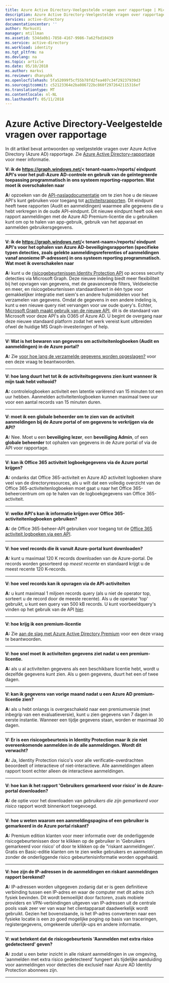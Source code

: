 ```yaml
---
title: Azure Active Directory-Veelgestelde vragen over rapportage | Microsoft Docs
description: Azure Active Directory-Veelgestelde vragen over rapportage.
services: active-directory
documentationcenter: ''
author: MarkusVi
manager: mtillman
ms.assetid: 534da0b1-7858-4167-9986-7a62fbd10439
ms.service: active-directory
ms.workload: identity
ms.tgt_pltfrm: na
ms.devlang: na
ms.topic: article
ms.date: 05/10/2018
ms.author: markvi
ms.reviewer: dhanyahk
ms.openlocfilehash: 5fa52099f5cf55b78fd2fea407c34f29237939d3
ms.sourcegitcommit: c52123364e2ba086722bc860f2972642115316ef
ms.translationtype: MT
ms.contentlocale: nl-NL
ms.lasthandoff: 05/11/2018
---
```

# <a name="azure-active-directory-reporting-faq"></a>Azure Active Directory-Veelgestelde vragen over rapportage

In dit artikel bevat antwoorden op veelgestelde vragen over Azure Active Directory (Azure AD) rapportage. Zie [Azure Active Directory-rapportage](active-directory-reporting-azure-portal.md) voor meer informatie. 

**V: ik de https://graph.windows.net/&lt; tenant-naam&gt;/reports/ eindpunt API's voor het pull-Azure AD-controle en gebruik van de geïntegreerde toepassing programmatisch in ons systeem reporting-rapporten. Wat moet ik overschakelen naar**

**A:** opzoeken van de [API-naslagdocumentatie](https://developer.microsoft.com/graph/) om te zien hoe u de nieuwe API's kunt gebruiken voor toegang tot [activiteitsrapporten](https://docs.microsoft.com/azure/active-directory/active-directory-reporting-api-getting-started-azure-portal). Dit eindpunt heeft twee rapporten (Audit en aanmeldingen) waarmee alle gegevens die u hebt verkregen in de oude API-eindpunt. Dit nieuwe eindpunt heeft ook een rapport aanmeldingen met de Azure AD Premium-licentie die u gebruiken kunt om op te halen van app-gebruik, gebruik van het apparaat en aanmelden gebruikersgegevens.


--- 

**V: ik de https://graph.windows.net/&lt; tenant-naam&gt;/reports/ eindpunt API's voor het ophalen van Azure AD-beveiligingsrapporten (specifieke typen detecties, zoals gelekte aanmeldingsreferenties of aanmeldingen vanaf anonieme IP-adressen) in ons systeem reporting programmatisch. Wat moet ik overschakelen naar**

**A:** kunt u de [risicogebeurtenissen Identity Protection API](active-directory-identityprotection-graph-getting-started.md) op access security detecties via Microsoft Graph. Deze nieuwe indeling biedt meer flexibiliteit bij het opvragen van gegevens, met de geavanceerde filters, Veldselectie en meer, en risicogebeurtenissen standaardiseert in één type voor gemakkelijker integratie met siem's en andere hulpmiddelen voor het verzamelen van gegevens. Omdat de gegevens in een andere indeling is, kunt u een nieuwe query niet vervangen voor uw oude query's. Echter, [Microsoft Graph maakt gebruik van de nieuwe API](https://developer.microsoft.com/graph/docs/api-reference/beta/resources/identityriskevent), dit is de standaard van Microsoft voor deze API's als O365 of Azure AD. U begint de overgang naar deze nieuwe standaard platform zodat het werk vereist kunt uitbreiden ofwel de huidige MS Graph-investeringen of help.

--- 

**V: Wat is het bewaren van gegevens om activiteitenlogboeken (Audit en aanmeldingen) in de Azure portal?** 

**A:** Zie [voor hoe lang de verzamelde gegevens worden opgeslagen?](active-directory-reporting-retention.md#q-for-how-long-is-the-collected-data-stored) voor een deze vraag te beantwoorden.

--- 

**V: hoe lang duurt het tot ik de activiteitsgegevens zien kunt wanneer ik mijn taak hebt voltooid?**

**A:** controlelogboeken activiteit een latentie variërend van 15 minuten tot een uur hebben. Aanmelden activiteitenlogboeken kunnen maximaal twee uur voor een aantal records van 15 minuten duren.

---

**V: moet ik een globale beheerder om te zien van de activiteit aanmeldingen bij de Azure portal of om gegevens te verkrijgen via de API?**

**A:** Nee. Moet u een **beveiliging lezer**, een **beveiliging Admin**, of een **globale beheerder** tot ophalen van gegevens in de Azure portal of via de API voor rapportage.

---

**V: kan ik Office 365 activiteit logboekgegevens via de Azure portal krijgen?**

**A:** ondanks dat Office 365-activiteit en Azure AD activiteit logboeken share veel van de directoryresources, als u wilt dat een volledig overzicht van de Office 365-activiteitenlogboeken moet gaat u naar het Office 365-beheercentrum om op te halen van de logboekgegevens van Office 365-activiteit.

---


**V: welke API's kan ik informatie krijgen over Office 365-activiteitenlogboeken gebruiken?**

**A:** de Office 365-beheer-API gebruiken voor toegang tot de [Office 365 activiteit logboeken via een API](https://msdn.microsoft.com/office-365/office-365-managment-apis-overview).

---

**V: hoe veel records die ik vanuit Azure-portal kunt downloaden?**

**A:** kunt u maximaal 120 K records downloaden van de Azure-portal. De records worden gesorteerd op *meest recente* en standaard krijgt u de meest recente 120 K-records. 

---

**V: hoe veel records kan ik opvragen via de API-activiteiten**

**A:** u kunt maximaal 1 miljoen records query (als u niet de operator top, sorteert u de record door de meeste recente). Als u de operator 'top' gebruikt, u kunt een query van 500 kB records. U kunt voorbeeldquery's vinden op het gebruik van de API [hier](active-directory-reporting-api-getting-started.md).

---

**V: hoe krijg ik een premium-licentie**

**A:** Zie [aan de slag met Azure Active Directory Premium](active-directory-get-started-premium.md) voor een deze vraag te beantwoorden.

---

**V: hoe snel moet ik activiteiten gegevens ziet nadat u een premium-licentie.**

**A:** als u al activiteiten gegevens als een beschikbare licentie hebt, wordt u dezelfde gegevens kunt zien. Als u geen gegevens, duurt het een of twee dagen.

---

**V: kan ik gegevens van vorige maand nadat u een Azure AD premium-licentie zien?**

**A:** als u hebt onlangs is overgeschakeld naar een premiumversie (met inbegrip van een evaluatieversie), kunt u zien gegevens van 7 dagen in eerste instantie. Wanneer een tijdje gegevens staan, worden er maximaal 30 dagen.

---

**V: Er is een risicogebeurtenis in Identity Protection maar ik zie niet overeenkomende aanmelden in de alle aanmeldingen. Wordt dit verwacht?**

**A:** Ja, Identity Protection risico's voor alle verificatie-overdrachten beoordeelt of interactieve of niet-interactieve. Alle aanmeldingen alleen rapport toont echter alleen de interactieve aanmeldingen.

---

**V: hoe kan ik het rapport 'Gebruikers gemarkeerd voor risico' in de Azure-portal downloaden?**

**A:** de optie voor het downloaden van *gebruikers die zijn gemarkeerd voor risico* rapport wordt binnenkort toegevoegd.

---

**V: hoe u weten waarom een aanmeldingspagina of een gebruiker is gemarkeerd in de Azure portal riskant?**

**A:** Premium edition klanten voor meer informatie over de onderliggende risicogebeurtenissen door te klikken op de gebruiker in 'Gebruikers gemarkeerd voor risico' of door te klikken op de "riskant aanmeldingen'. Gratis en Basic-editie klanten om te zien welke gebruikers en aanmeldingen zonder de onderliggende risico gebeurtenisinformatie worden opgehaald.

---

**V: hoe zijn de IP-adressen in de aanmeldingen en riskant aanmeldingen rapport berekend?**

**A:** IP-adressen worden uitgegeven zodanig dat er is geen definitieve verbinding tussen een IP-adres en waar de computer met dit adres zich fysiek bevinden. Dit wordt bemoeilijkt door factoren, zoals mobiele providers en VPN-verbindingen uitgeven van IP-adressen uit de centrale pools vaak zeer ver van waar het clientapparaat daadwerkelijk wordt gebruikt. Gezien het bovenstaande, is het IP-adres converteren naar een fysieke locatie is een zo goed mogelijke poging op basis van traceringen, registergegevens, omgekeerde uiterlijk-ups en andere informatie. 

---

**V: wat betekent dat de risicogebeurtenis 'Aanmelden met extra risico gedetecteerd' geven?**

**A:** zodat u een beter inzicht in alle riskant aanmeldingen in uw omgeving, 'aanmelden met extra risico gedetecteerd' fungeert als tijdelijke aanduiding voor aanmeldingen voor detecties die exclusief naar Azure AD Identity Protection abonnees zijn.

---
